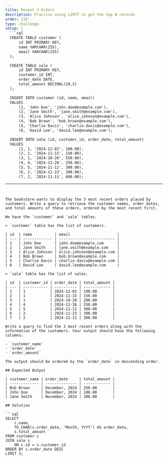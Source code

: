 ```yaml
---
title: Recent 3 Orders
description: Practice using LIMIT to get the top N records
order: 110
type: challenge
setup: |
  ```sql
  CREATE TABLE customer (
      id INT PRIMARY KEY,
      name VARCHAR(255),
      email VARCHAR(255)
  );

  CREATE TABLE sale (
      id INT PRIMARY KEY,
      customer_id INT,
      order_date DATE,
      total_amount DECIMAL(10,2)
  );

  INSERT INTO customer (id, name, email)
  VALUES 
      (1, 'John Doe', 'john.doe@example.com'),
      (2, 'Jane Smith', 'jane.smith@example.com'),
      (3, 'Alice Johnson', 'alice.johnson@example.com'),
      (4, 'Bob Brown', 'bob.brown@example.com'),
      (5, 'Charlie Davis', 'charlie.davis@example.com'),
      (6, 'David Lee', 'david.lee@example.com');

  INSERT INTO sale (id, customer_id, order_date, total_amount)
  VALUES 
      (1, 1, '2024-12-02', 100.00),
      (2, 1, '2024-11-15', 150.00),
      (3, 1, '2024-10-20', 550.00),
      (4, 4, '2024-12-26', 250.00),
      (5, 5, '2024-11-12', 300.00),
      (6, 2, '2024-11-23', 300.00),
      (7, 2, '2024-11-11', 600.00);
  ```
---
```


The bookstore wants to display the 3 most recent orders placed by customers. Write a query to retrieve the customer names, order dates, and total amounts of these orders, ordered by the most recent first.

We have the `customer` and `sale` tables.

> `customer` table has the list of customers.

| id  | name          | email                     |
| --- | ------------- | ------------------------- |
| 1   | John Doe      | john.doe@example.com      |
| 2   | Jane Smith    | jane.smith@example.com    |
| 3   | Alice Johnson | alice.johnson@example.com |
| 4   | Bob Brown     | bob.brown@example.com     |
| 5   | Charlie Davis | charlie.davis@example.com |
| 6   | David Lee     | david.lee@example.com     |

> `sale` table has the list of sales.

| id  | customer_id | order_date | total_amount |
| --- | ----------- | ---------- | ------------ |
| 1   | 1           | 2024-12-02 | 100.00       |
| 2   | 1           | 2024-11-15 | 150.00       |
| 3   | 1           | 2024-10-20 | 200.00       |
| 4   | 4           | 2024-12-26 | 250.00       |
| 5   | 5           | 2024-11-12 | 300.00       |
| 6   | 2           | 2024-11-23 | 300.00       |
| 7   | 2           | 2024-11-11 | 300.00       |

Write a query to find the 3 most recent orders along with the information of the customers. Your output should have the following columns:

- `customer_name`
- `order_date`
- `order_amount`

The output should be ordered by the `order_date` in descending order.

## Expected Output

| customer_name | order_date     | total_amount |
| ------------- | -------------- | ------------ |
| Bob Brown     | December, 2024 | 250.00       |
| John Doe      | December, 2024 | 100.00       |
| Jane Smith    | November, 2024 | 300.00       |

## Solution

```sql
SELECT
    c.name,
    TO_CHAR(s.order_date, 'Month, YYYY') AS order_date,
    s.total_amount
FROM customer c
JOIN sale s
    ON c.id = s.customer_id
ORDER BY s.order_date DESC
LIMIT 3;
```
